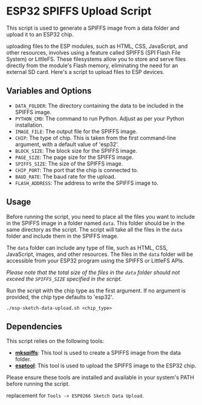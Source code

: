 # ESP32 SPIFFS Upload Script

This script is used to generate a SPIFFS image from a data folder and upload it to an ESP32 chip.

uploading files to the ESP modules, such as HTML, CSS, JavaScript, and other resources, involves using a feature called SPIFFS (SPI Flash File System) or LittleFS. These filesystems allow you to store and serve files directly from the module's Flash memory, eliminating the need for an external SD card. 
Here's a script to upload files to ESP devices.

## Variables and Options

- `DATA_FOLDER`: The directory containing the data to be included in the SPIFFS image.
- `PYTHON_CMD`: The command to run Python. Adjust as per your Python installation.
- `IMAGE_FILE`: The output file for the SPIFFS image.
- `CHIP`: The type of chip. This is taken from the first command-line argument, with a default value of 'esp32'.
- `BLOCK_SIZE`: The block size for the SPIFFS image.
- `PAGE_SIZE`: The page size for the SPIFFS image.
- `SPIFFS_SIZE`: The size of the SPIFFS image.
- `CHIP_PORT`: The port that the chip is connected to.
- `BAUD_RATE`: The baud rate for the upload.
- `FLASH_ADDRESS`: The address to write the SPIFFS image to.


## Usage
Before running the script, you need to place all the files you want to include in the SPIFFS image in a folder named `data`. This folder should be in the same directory as the script. The script will take all the files in the `data` folder and include them in the SPIFFS image.

The `data` folder can include any type of file, such as HTML, CSS, JavaScript, images, and other resources. The files in the `data` folder will be accessible from your ESP32 program using the SPIFFS or LittleFS APIs.

*Please note that the total size of the files in the `data` folder should not exceed the `SPIFFS_SIZE` specified in the script.*

Run the script with the chip type as the first argument. If no argument is provided, the chip type defaults to 'esp32'.

```
./esp-sketch-data-upload.sh <chip_type>
```
## Dependencies

This script relies on the following tools:

- [**mkspiffs**](https://github.com/igrr/mkspiffs): This tool is used to create a SPIFFS image from the data folder.
- [**esptool**](https://github.com/espressif/esptool): This tool is used to upload the SPIFFS image to the ESP32 chip.

Please ensure these tools are installed and available in your system's PATH before running the script.

replacement for
`Tools -> ESP8266 Sketch Data Upload`.

